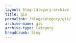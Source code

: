 ```yaml
---
layout: blog-category-archive
title: gis
permalink: /blog/category/gis/
archive-name: gis
archive-type: Category
breadcrumb: blog
---
```

